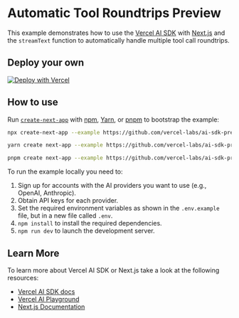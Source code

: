 # Automatic Tool Roundtrips Preview

This example demonstrates how to use the [Vercel AI SDK](https://sdk.vercel.ai/docs) with [Next.js](https://nextjs.org/) and the `streamText` function to automatically handle multiple tool call roundtrips.

## Deploy your own

[![Deploy with Vercel](https://vercel.com/button)](https://vercel.com/new/clone?repository-url=https%3A%2F%2Fgithub.com%2Fvercel-labs%2Fai-sdk-preview-roundtrips&env=OPENAI_API_KEY&envDescription=API%20keys%20needed%20for%20application&envLink=platform.openai.com)

## How to use

Run [`create-next-app`](https://github.com/vercel/next.js/tree/canary/packages/create-next-app) with [npm](https://docs.npmjs.com/cli/init), [Yarn](https://yarnpkg.com/lang/en/docs/cli/create/), or [pnpm](https://pnpm.io) to bootstrap the example:

```bash
npx create-next-app --example https://github.com/vercel-labs/ai-sdk-preview-roundtrips ai-sdk-preview-roundtrips-example
```

```bash
yarn create next-app --example https://github.com/vercel-labs/ai-sdk-preview-roundtrips ai-sdk-preview-roundtrips-example
```

```bash
pnpm create next-app --example https://github.com/vercel-labs/ai-sdk-preview-roundtrips ai-sdk-preview-roundtrips-example
```

To run the example locally you need to:

1. Sign up for accounts with the AI providers you want to use (e.g., OpenAI, Anthropic).
2. Obtain API keys for each provider.
3. Set the required environment variables as shown in the `.env.example` file, but in a new file called `.env`.
4. `npm install` to install the required dependencies.
5. `npm run dev` to launch the development server.


## Learn More

To learn more about Vercel AI SDK or Next.js take a look at the following resources:

- [Vercel AI SDK docs](https://sdk.vercel.ai/docs)
- [Vercel AI Playground](https://play.vercel.ai)
- [Next.js Documentation](https://nextjs.org/docs)
